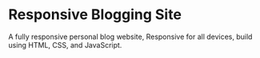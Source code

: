 # Responsive Blogging Site
A fully responsive personal blog website, Responsive for all devices, build using HTML, CSS, and JavaScript.
